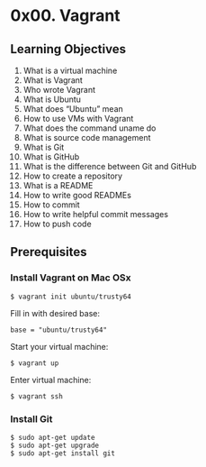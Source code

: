 # 0x00. Vagrant

## Learning Objectives
1.  What is a virtual machine
2.  What is Vagrant
3.  Who wrote Vagrant
4.  What is Ubuntu
5.  What does “Ubuntu” mean
6.  How to use VMs with Vagrant
7.  What does the command uname do
8.  What is source code management
9.  What is Git
10. What is GitHub
11. What is the difference between Git and GitHub
12. How to create a repository
13. What is a README
14. How to write good READMEs
15. How to commit
16. How to write helpful commit messages
17. How to push code

## Prerequisites
### Install Vagrant on Mac OSx

```
$ vagrant init ubuntu/trusty64
```
Fill in with desired base:
```
base = "ubuntu/trusty64"
```
Start your virtual machine:
```
$ vagrant up
```
Enter virtual machine:
```
$ vagrant ssh
```

### Install Git
```
$ sudo apt-get update
$ sudo apt-get upgrade
$ sudo apt-get install git
```
